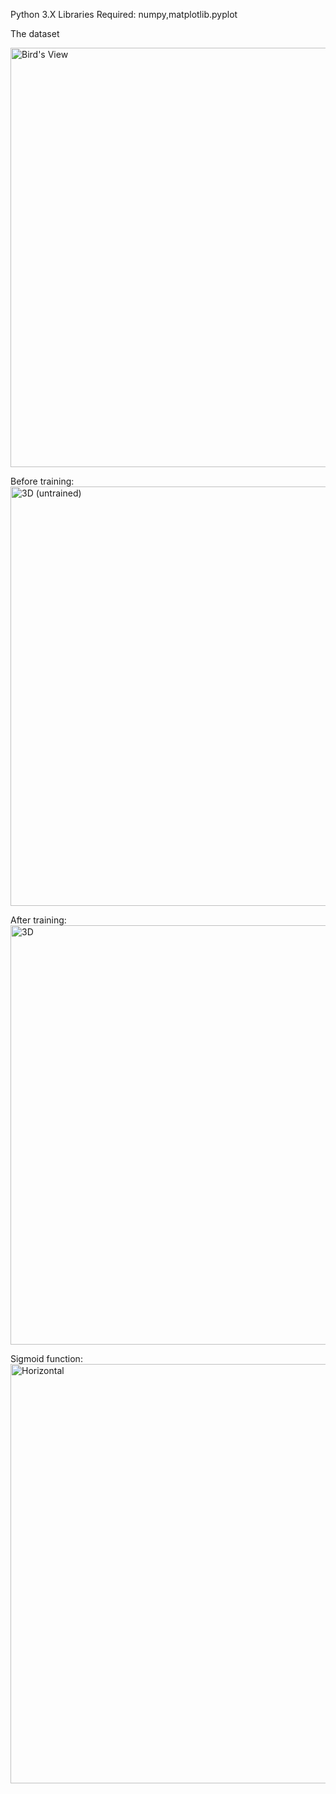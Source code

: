 
Python 3.X
Libraries Required: numpy,matplotlib.pyplot


The dataset

<img class="alignnone size-full wp-image-280" src="https://theartofanalytics.files.wordpress.com/2017/09/birds-view1.png" alt="Bird's View" width="1366" height="671" />

Before training:
<img class="alignnone size-full wp-image-312" src="https://theartofanalytics.files.wordpress.com/2017/09/3d-untrained.png" alt="3D (untrained)" width="1366" height="671" />

After training:
<img class="alignnone size-full wp-image-282" src="https://theartofanalytics.files.wordpress.com/2017/09/3d1.png" alt="3D" width="1366" height="671" />

Sigmoid function:
<img class="alignnone size-full wp-image-284" src="https://theartofanalytics.files.wordpress.com/2017/09/horizontal1.png" alt="Horizontal" width="1366" height="671" />




 
